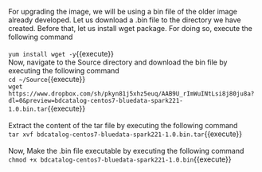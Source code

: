 For upgrading the image, we will be using a bin file of the older image already developed. Let us download a .bin file to the directory we have created. Before that, let us install wget package. For doing so, execute the following command
<br>
<br>
`yum install wget -y`{{execute}}
<br>
Now, navigate to the Source directory and download the bin file by executing the following command
<br>
`cd ~/Source`{{execute}}<br>
`wget https://www.dropbox.com/sh/pkyn81j5xhz5euq/AAB9U_rImWuINtLsi8j80ju8a?dl=0&preview=bdcatalog-centos7-bluedata-spark221-1.0.bin.tar`{{execute}}
<br><br>
Extract the content of the tar file by executing the following command
<br>`tar xvf bdcatalog-centos7-bluedata-spark221-1.0.bin.tar`{{execute}}
<br><br>
Now, Make the .bin file executable by executing the following command<br>
`chmod +x bdcatalog-centos7-bluedata-spark221-1.0.bin`{{execute}}

